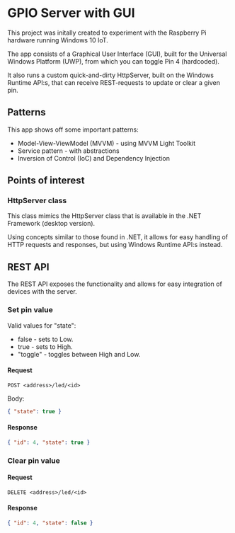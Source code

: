 ﻿# GPIO Server with GUI

This project was initally created to experiment with the Raspberry Pi hardware running Windows 10 IoT.

The app consists of a Graphical User Interface (GUI), built for the Universal Windows Platform (UWP), from which you can toggle Pin 4 (hardcoded).

It also runs a custom quick-and-dirty HttpServer, built on the Windows Runtime API:s, that can receive REST-requests to update or clear a given pin.

## Patterns

This app shows off some important patterns:

* Model-View-ViewModel (MVVM) - using MVVM Light Toolkit
* Service pattern - with abstractions
* Inversion of Control (IoC) and Dependency Injection

## Points of interest

### HttpServer class

This class mimics the HttpServer class that is available in the .NET Framework (desktop version). 

Using concepts similar to those found in .NET, it allows for easy handling of HTTP requests and responses, but using Windows Runtime API:s instead.

## REST API

The REST API exposes the functionality and allows for easy integration of devices with the server.

### Set pin value

Valid values for "state":

* false - sets to Low.
* true - sets to High.
* "toggle" - toggles between High and Low.

#### Request

```
POST <address>/led/<id>
```

Body:

```JSON
{ "state": true }
```

#### Response

```JSON
{ "id": 4, "state": true }
```

### Clear pin value

#### Request

```
DELETE <address>/led/<id>
```

#### Response

```JSON
{ "id": 4, "state": false }
```